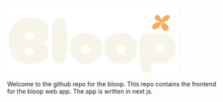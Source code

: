 ![bloop_logo](/public/bloop_white.svg)

Welcome to the github repo for the bloop. This repo contains the frontend for the bloop web app.
The app is written in next js.
